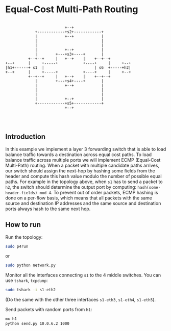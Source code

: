 # Equal-Cost Multi-Path Routing
```
                 
                          +--+
             +------------+s2+------------+
             |            +--+            |
             |                            |
             |                            |
             |            +--+            |
             |        +---+s3+----+       |
          +--+--+     |   +--+    |    +--+--+
+--+      |     +-----+           +----+     |     +--+
|h1+------+ s1  |                      | s6  +-----+h2|
+--+      |     +-----+           +----+     |     +--+
          +--+--+     |   +--+    |    +--+--+
             |        +---+s4+----+       |
             |            +--+            |
             |                            |
             |                            |
             |            +--+            |
             +------------+s5+------------+
                          +--+


         
```

## Introduction

In this example  we  implement a layer 3 forwarding switch that is able to load balance traffic
towards a destination across equal cost paths. To load balance traffic across multiple ports we will implement ECMP (Equal-Cost
Multi-Path) routing. When a packet with multiple candidate paths arrives, our switch should assign the next-hop by hashing some fields from the
header and compute this hash value modulo the number of possible equal paths. For example in the topology above, when `s1` has to send
a packet to `h2`, the switch should determine the output port by computing: `hash(some-header-fields) mod 4`. To prevent out of order packets, ECMP hashing is done on a per-flow basis,
which means that all packets with the same source and destination IP addresses and the same source and destination
ports always hash to the same next hop.

## How to run

Run the topology:

```bash
sudo p4run
```

or
```bash
sudo python network.py
```

Monitor all the interfaces connecting `s1` to the 4 middle switches. You can use `tshark`, `tcpdump`:

```bash
sudo tshark -i s1-eth2
```

(Do the same with the other three interfaces `s1-eth3`, `s1-eth4`, `s1-eth5`).

Send packets with random ports from `h1`:

```bash
mx h1
python send.py 10.0.6.2 1000
```